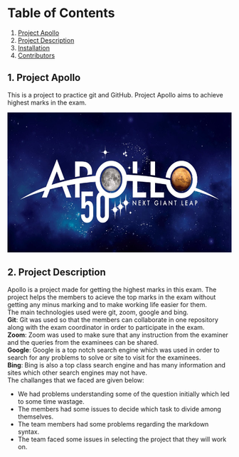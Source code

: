 # Table of Contents

1. [Project Apollo](#project-apollo)
2. [Project Description](#project-description)
3. [Installation](#installation)
4. [Contributors](#contributors)

## 1. Project Apollo

This is a project to practice git and GitHub. Project Apollo aims to achieve highest marks in the exam.

<img src="Apollo.jpg" height=315 width=600>

<br>

## 2. Project Description

Apollo is a project made for getting the highest marks in this exam. The project helps the members to acieve the top marks in the exam without getting any minus marking and to make working life easier for them.<br>
The main technologies used were git, zoom, google and bing. <br>
**Git**: Git was used so that the members can collaborate in one repository along with the exam coordinator in order to participate in the exam.
<br>
**Zoom**: Zoom was used to make sure that any instruction from the examiner and the queries from the examinees can be shared.
<br>
**Google**: Google is a top notch search engine which was used in order to search for any problems to solve or site to visit for the examinees.
<br>
**Bing**: Bing is also a top class search engine and has many information and sites which other search engines may not have.
<br>
The challanges that we faced are given below:

- We had problems understanding some of the question initially which led to some time wastage.
- The members had some issues to decide which task to divide among themselves.
- The team members had some problems regarding the markdown syntax.
- The team faced some issues in selecting the project that they will work on.
  <br>
